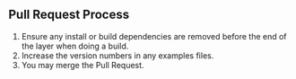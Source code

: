## Pull Request Process

1. Ensure any install or build dependencies are removed before the end of the layer when doing a 
   build.
2. Increase the version numbers in any examples files.
3. You may merge the Pull Request.
